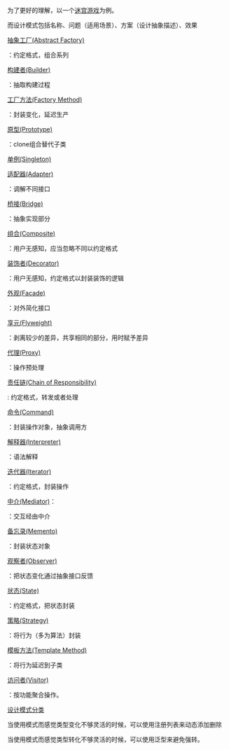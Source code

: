 为了更好的理解，以一个[迷宫游戏](../maze-game.md)为例。

而设计模式包括名称、问题（适用场景）、方案（设计抽象描述）、效果



[抽象工厂(Abstract Factory)](./abstract-factory.md) 

：约定格式，组合系列

[构建者(Builder)](./builder.md) 

：抽取构建过程

[工厂方法(Factory Method)](./factory-method.md)

：封装变化，延迟生产

[原型(Prototype)](./prototype.md)

：clone组合替代子类

[单例(Singleton)](./singleton.md)



[适配器(Adapter)](./adapter.md) 

：调解不同接口

[桥接(Bridge)](./bridge.md)

：抽象实现部分

[组合(Composite)](./composite.md)

：用户无感知，应当忽略不同以约定格式

[装饰者(Decorator)](./decorator.md)

：用户无感知，约定格式以封装装饰的逻辑

[外观(Facade)](./facade.md)

：对外简化接口

[享元(Flyweight)](./flyweight.md)

：剥离较少的差异，共享相同的部分，用时赋予差异

[代理(Proxy)](./proxy.md)

：操作预处理



[责任链(Chain of Responsibility)](./chain-of_responsibility.md)

: 约定格式，转发或者处理

[命令(Command)](./command.md)

：封装操作对象，抽象调用方

[解释器(Interpreter)](./interpreter.md)

：语法解释

[迭代器(Iterator)](./iterator.md)

：约定格式，封装操作

[中介(Mediator)](./mediator.md)：

：交互经由中介

[备忘录(Memento)](./memento.md)

：封装状态对象

[观察者(Observer)](./observer.md)

：把状态变化通过抽象接口反馈

[状态(State)](./state.md)

：约定格式，把状态封装

[策略(Strategy)](./strategy.md)

：将行为（多为算法）封装

[模板方法(Template Method)](./template-method.md)

：将行为延迟到子类

[访问者(Visitor)](./visitor.md) 

：按功能聚合操作。



[设计模式分类](./types-index.md)



当使用模式而感觉类型变化不够灵活的时候，可以使用注册列表来动态添加删除

当使用模式而感觉类型转化不够灵活的时候，可以使用泛型来避免强转。
